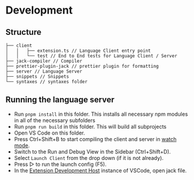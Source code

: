 
# Development

## Structure

```.
├── client
│   │   ├── extension.ts // Language Client entry point
│   │   └── test // End to End tests for Language Client / Server
├── jack-compiler // Compiler
├── prettier-plugin-jack // prettier plugin for formatting
├── server // Language Server
├── snippets // Snippets
└── syntaxes // syntaxes folder
```

## Running the language server

- Run `pnpm install` in this folder. This installs all necessary npm modules in all of the necessary subfolders
- Run `pnpm run build` in this folder. This will build all subprojects
- Open VS Code on this folder.
- Press Ctrl+Shift+B to start compiling the client and server in [watch mode](https://code.visualstudio.com/docs/editor/tasks#:~:text=The%20first%20entry%20executes,the%20HelloWorld.js%20file.).
- Switch to the Run and Debug View in the Sidebar (Ctrl+Shift+D).
- Select `Launch Client` from the drop down (if it is not already).
- Press ▷ to run the launch config (F5).
- In the [Extension Development Host](https://code.visualstudio.com/api/get-started/your-first-extension#:~:text=Then%2C%20inside%20the%20editor%2C%20press%20F5.%20This%20will%20compile%20and%20run%20the%20extension%20in%20a%20new%20Extension%20Development%20Host%20window.) instance of VSCode, open jack file.
